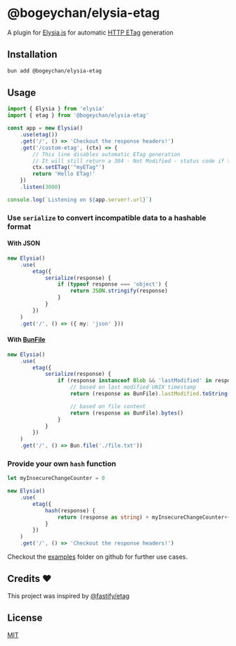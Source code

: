 # @bogeychan/elysia-etag

A plugin for [Elysia.js](https://elysiajs.com) for automatic [HTTP ETag](https://http.dev/etag) generation

## Installation

```bash
bun add @bogeychan/elysia-etag
```

## Usage

```ts
import { Elysia } from 'elysia'
import { etag } from '@bogeychan/elysia-etag'

const app = new Elysia()
	.use(etag())
	.get('/', () => 'Checkout the response headers!')
	.get('/custom-etag', (ctx) => {
		// This line disables automatic ETag generation
		// It will still return a 304 - Not Modified - status code if the ETag matches
		ctx.setETag('"myETag"')
		return 'Hello ETag!'
	})
	.listen(3000)

console.log(`Listening on ${app.server!.url}`)
```

### Use `serialize` to convert incompatible data to a hashable format

#### With JSON

```ts
new Elysia()
	.use(
		etag({
			serialize(response) {
				if (typeof response === 'object') {
					return JSON.stringify(response)
				}
			}
		})
	)
	.get('/', () => ({ my: 'json' }))
```

#### With [BunFile](https://bun.sh/docs/api/file-io)

```ts
new Elysia()
	.use(
		etag({
			serialize(response) {
				if (response instanceof Blob && 'lastModified' in response) {
					// based on last modified UNIX timestamp
					return (response as BunFile).lastModified.toString()

					// based on file content
					return (response as BunFile).bytes()
				}
			}
		})
	)
	.get('/', () => Bun.file('./file.txt'))
```

### Provide your own `hash` function

```ts
let myInsecureChangeCounter = 0

new Elysia()
	.use(
		etag({
			hash(response) {
				return (response as string) + myInsecureChangeCounter++
			}
		})
	)
	.get('/', () => 'Checkout the response headers!')
```

Checkout the [examples](./examples) folder on github for further use cases.

## Credits ❤️

This project was inspired by [@fastify/etag](https://www.npmjs.com/package/@fastify/etag)

## License

[MIT](LICENSE)
